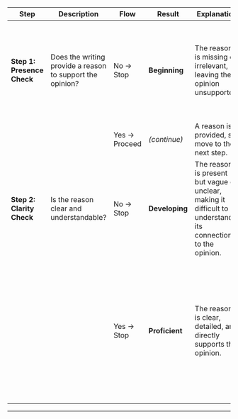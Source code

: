| **Step**                | **Description**                                                | **Flow**       | **Result**     | **Explanation**                                                                                                                              | **Examples**                                                                                                                                 | **Justification**                                                                                                                           |
|-------------------------|----------------------------------------------------------------|---------------|---------------|----------------------------------------------------------------------------------------------------------------------------------------------|-----------------------------------------------------------------------------------------------------------------------------------------------|---------------------------------------------------------------------------------------------------------------------------------------------|
| **Step 1: Presence Check** | Does the writing provide a reason to support the opinion?        | No → Stop      | **Beginning**  | The reason is missing or irrelevant, leaving the opinion unsupported.                                                                       | **Opinion**: “I think recess is the best part of school.”<br/>**Reason**: “My friends are cool.”                                             | The reason “My friends are cool” does not clarify how that idea supports the opinion that recess is the best part of school.               |
|                         |                                                                | Yes → Proceed  | *(continue)*   | A reason is provided, so move to the next step.                                                                                             | -                                                                                                                                             | -                                                                                                                                           |
| **Step 2: Clarity Check** | Is the reason clear and understandable?                          | No → Stop      | **Developing** | The reason is present but vague or unclear, making it difficult to understand its connection to the opinion.                                | **Opinion**: “I think recess is the best part of school.”<br/>**Reason**: “It’s fun.”                                                         | The reason is relevant but lacks detail or explanation, offering weak support for the opinion.                                             |
|                         |                                                                | Yes → Stop     | **Proficient** | The reason is clear, detailed, and directly supports the opinion.                                                                           | **Opinion**: “I think recess is the best part of school.”<br/>**Reason**: “Recess helps us relax after studying and gives us time to play with our friends.” | The reason clearly explains why recess is the best part of school (relaxation, social play), meeting Grade 3-5 expectations for clarity.   |

---
